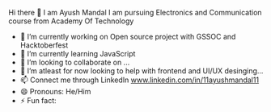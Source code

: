 Hi there 👋 I am Ayush Mandal I am pursuing Electronics and Communication course from Academy Of Technology


- 🔭 I’m currently working on Open source project with GSSOC and Hacktoberfest
- 🌱 I’m currently learning JavaScript
- 👯 I’m looking to collaborate on ...
- 🤔 I’m atleast for now looking to help with frontend and UI/UX desinging...
- 📫 Connect me through LinkedIn www.linkedin.com/in/11ayushmandal11
- 😄 Pronouns: He/Him
- ⚡ Fun fact: 
